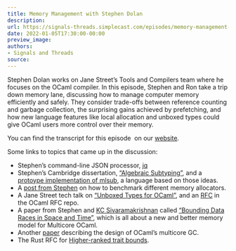```yaml
---
title: Memory Management with Stephen Dolan
description:
url: https://signals-threads.simplecast.com/episodes/memory-management-with-stephen-dolan-VnWeJYgk
date: 2022-01-05T17:30:00-00:00
preview_image:
authors:
- Signals and Threads
source:
---
```


<p>Stephen Dolan works on Jane Street&rsquo;s Tools and Compilers team where he focuses on the OCaml compiler. In this episode, Stephen and Ron take a trip down memory lane, discussing how to manage computer memory efficiently and safely. They consider trade-offs between reference counting and garbage collection, the surprising gains achieved by prefetching, and how new language features like local allocation and unboxed types could give OCaml users more control over their memory.</p><p>You can find the transcript for this episode &nbsp;on our <a href="https://signalsandthreads.com/memory-management" target="_blank">website</a>.</p><p>Some links to topics that came up in the discussion:</p><ul><li>Stephen&rsquo;s command-line JSON processor, <a href="https://github.com/stedolan/jq">jq</a></li><li>Stephen&rsquo;s Cambridge dissertation, <a href="https://www.cs.tufts.edu/~nr/cs257/archive/stephen-dolan/thesis.pdf">&ldquo;Algebraic Subtyping&rdquo;</a>, and a <a href="https://github.com/stedolan/mlsub">protoype implementation of mlsub</a>, a language based on those ideas.</li><li>A <a href="https://blog.janestreet.com/memory-allocator-showdown/">post from Stephen</a> on how to benchmark different memory allocators.</li><li>A Jane Street tech talk on <a href="https://www.janestreet.com/tech-talks/unboxed-types-for-ocaml/">&ldquo;Unboxed Types for OCaml&rdquo;</a>, and an <a href="https://github.com/ocaml/RFCs/blob/881b220adc1f358ab15f7743d5cd764222ab7d30/rfcs/unboxed-types.md">RFC</a> in the OCaml RFC repo.</li><li>A paper from Stephen and <a href="https://kcsrk.info/">KC Sivaramakrishnan</a> called <a href="https://kcsrk.info/papers/pldi18-memory.pdf">&ldquo;Bounding Data Races in Space and Time&rdquo;</a>, which is all about a new and better memory model for Multicore OCaml.</li><li>Another <a href="https://arxiv.org/pdf/2004.11663.pdf">paper</a> describing the design of OCaml&rsquo;s multicore GC.</li><li>The Rust RFC for <a href="https://rust-lang.github.io/rfcs/0387-higher-ranked-trait-bounds.html">Higher-ranked trait bounds</a>.</li></ul>

